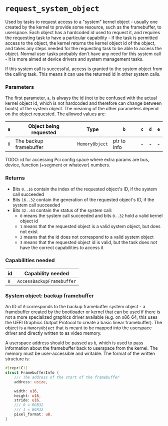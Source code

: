 # `request_system_object`
Used by tasks to request access to a "system" kernel object - usually one created by the kernel to provide
some resource, such as the framebuffer, to userspace. Each object has a hardcoded id used to request it, and
requires the requesting task to have a particular capability - if the task is permitted access to the object,
the kernel returns the kernel object id of the object, and takes any steps needed for the requesting task to
be able to access the object. Normal user tasks probably don't have any need for this system call - it is more
aimed at device drivers and system management tasks.

If this system call is successful, access is granted to the system object from the calling task. This means it
can use the returned id in other system calls.

### Parameters
The first parameter, `a`, is always the id (not to be confused with the actual kernel object id, which is not
hardcoded and therefore can change between boots) of the system object. The meaning of the other parameters
depend on the object requested. The allowed values are:

| `a`   | Object being requested                | Type              | `b`           | `c`           | `d`           | `e`           |
|-------|---------------------------------------|-------------------|---------------|---------------|---------------|---------------|
| `0`   | The backup framebuffer                | `MemoryObject`    | ptr to info   | -             | -             | -             |

TODO: id for accessing Pci config space where extra params are bus, device, function (+segment or whatever)
numbers.

### Returns
 * Bits `0..16` contain the index of the requested object's ID, if the system call succeeded
 * Bits `16..32` contain the generation of the requested object's ID, if the system call succeeded
 * Bits `32..63` contain the status of the system call:
    - `0` means the system call succeeded and bits `0..32` hold a valid kernel object id
    - `1` means that the requested object is a valid system object, but does not exist
    - `2` means that the id does not correspond to a valid system object
    - `3` means that the requested object id is valid, but the task does not have the correct capabilities to
      access it

### Capabilities needed
| id    | Capability needed             |
|-------|-------------------------------|
| `0`   | `AccessBackupFramebuffer`     |

### System object: backup framebuffer
An ID of `0` corresponds to the backup framebuffer system object - a framebuffer created by the bootloader or
kernel that can be used if there is not a more specialized graphics driver available (e.g. on x86_64, this uses the
UEFI Graphics Output Protocol to create a basic linear framebuffer). The object is a `MemoryObject` that is meant
to be mapped into the userspace driver and directly written to as video memory.

A userspace address should be passed as `b`, which is used to pass information about the framebuffer back to
userspace from the kernel. The memory must be user-accessible and writable. The format of the written structure is:
``` rust
#[repr(C)]
struct FramebufferInfo {
    /// The address of the start of the framebuffer
    address: usize,

    width: u16,
    height: u16,
    stride: u16,
    /// 0 = RGB32
    /// 1 = BGR32
    pixel_format: u8,
}
```
